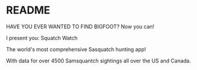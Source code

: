 # README

HAVE YOU EVER WANTED TO FIND BIGFOOT?
Now you can!

I present you: Squatch Watch

The world's most comprehensive Sasquatch hunting app!

With data for over 4500 Samsquantch sightings all over the US and Canada.
